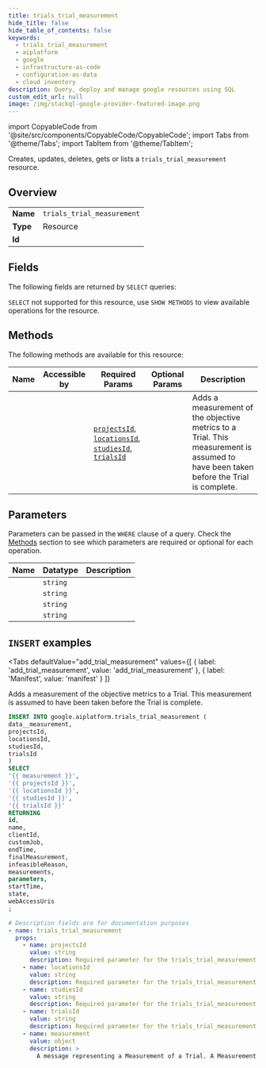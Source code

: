 ```yaml
--- 
title: trials_trial_measurement
hide_title: false
hide_table_of_contents: false
keywords:
  - trials_trial_measurement
  - aiplatform
  - google
  - infrastructure-as-code
  - configuration-as-data
  - cloud inventory
description: Query, deploy and manage google resources using SQL
custom_edit_url: null
image: /img/stackql-google-provider-featured-image.png
---
```


import CopyableCode from '@site/src/components/CopyableCode/CopyableCode';
import Tabs from '@theme/Tabs';
import TabItem from '@theme/TabItem';

Creates, updates, deletes, gets or lists a <code>trials_trial_measurement</code> resource.

## Overview
<table><tbody>
<tr><td><b>Name</b></td><td><code>trials_trial_measurement</code></td></tr>
<tr><td><b>Type</b></td><td>Resource</td></tr>
<tr><td><b>Id</b></td><td><CopyableCode code="google.aiplatform.trials_trial_measurement" /></td></tr>
</tbody></table>

## Fields

The following fields are returned by `SELECT` queries:

`SELECT` not supported for this resource, use `SHOW METHODS` to view available operations for the resource.


## Methods

The following methods are available for this resource:

<table>
<thead>
    <tr>
    <th>Name</th>
    <th>Accessible by</th>
    <th>Required Params</th>
    <th>Optional Params</th>
    <th>Description</th>
    </tr>
</thead>
<tbody>
<tr>
    <td><a href="#add_trial_measurement"><CopyableCode code="add_trial_measurement" /></a></td>
    <td><CopyableCode code="insert" /></td>
    <td><a href="#parameter-projectsId"><code>projectsId</code></a>, <a href="#parameter-locationsId"><code>locationsId</code></a>, <a href="#parameter-studiesId"><code>studiesId</code></a>, <a href="#parameter-trialsId"><code>trialsId</code></a></td>
    <td></td>
    <td>Adds a measurement of the objective metrics to a Trial. This measurement is assumed to have been taken before the Trial is complete.</td>
</tr>
</tbody>
</table>

## Parameters

Parameters can be passed in the `WHERE` clause of a query. Check the [Methods](#methods) section to see which parameters are required or optional for each operation.

<table>
<thead>
    <tr>
    <th>Name</th>
    <th>Datatype</th>
    <th>Description</th>
    </tr>
</thead>
<tbody>
<tr id="parameter-locationsId">
    <td><CopyableCode code="locationsId" /></td>
    <td><code>string</code></td>
    <td></td>
</tr>
<tr id="parameter-projectsId">
    <td><CopyableCode code="projectsId" /></td>
    <td><code>string</code></td>
    <td></td>
</tr>
<tr id="parameter-studiesId">
    <td><CopyableCode code="studiesId" /></td>
    <td><code>string</code></td>
    <td></td>
</tr>
<tr id="parameter-trialsId">
    <td><CopyableCode code="trialsId" /></td>
    <td><code>string</code></td>
    <td></td>
</tr>
</tbody>
</table>

## `INSERT` examples

<Tabs
    defaultValue="add_trial_measurement"
    values={[
        { label: 'add_trial_measurement', value: 'add_trial_measurement' },
        { label: 'Manifest', value: 'manifest' }
    ]}
>
<TabItem value="add_trial_measurement">

Adds a measurement of the objective metrics to a Trial. This measurement is assumed to have been taken before the Trial is complete.

```sql
INSERT INTO google.aiplatform.trials_trial_measurement (
data__measurement,
projectsId,
locationsId,
studiesId,
trialsId
)
SELECT 
'{{ measurement }}',
'{{ projectsId }}',
'{{ locationsId }}',
'{{ studiesId }}',
'{{ trialsId }}'
RETURNING
id,
name,
clientId,
customJob,
endTime,
finalMeasurement,
infeasibleReason,
measurements,
parameters,
startTime,
state,
webAccessUris
;
```
</TabItem>
<TabItem value="manifest">

```yaml
# Description fields are for documentation purposes
- name: trials_trial_measurement
  props:
    - name: projectsId
      value: string
      description: Required parameter for the trials_trial_measurement resource.
    - name: locationsId
      value: string
      description: Required parameter for the trials_trial_measurement resource.
    - name: studiesId
      value: string
      description: Required parameter for the trials_trial_measurement resource.
    - name: trialsId
      value: string
      description: Required parameter for the trials_trial_measurement resource.
    - name: measurement
      value: object
      description: >
        A message representing a Measurement of a Trial. A Measurement contains the Metrics got by executing a Trial using suggested hyperparameter values.
        
```
</TabItem>
</Tabs>
